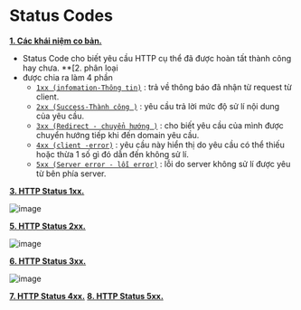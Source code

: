 # Status Codes

**[1. Các khái niệm co bản.]()**
- Status Code cho biết yêu cầu HTTP cụ thể đã được hoàn tất thành công hay chưa.
**[2. phân loại
- được chia ra làm 4 phần
  + [`1xx (infomation-Thông tin)`]() : trả về thông báo đã nhận từ request từ client.
  + [`2xx (Success-Thành công )`]() : yêu cầu trả lời mức độ sử lí nội dung của yêu cầu.
  + [`3xx (Redirect - chuyển hướng )`]() : cho biết yêu cầu của mình được chuyển hướng tiếp khi đến domain yêu cầu.
  + [`4xx (client -error)`]() :  yêu cầu này hiển thị do yêu cầu có thể thiếu hoặc thừa 1 số gì đó dẫn đến không sử lí.
  + [`5xx (Server error - lỗi error)`]() : lỗi do server không sử lí được yêu từ bên phía server.
 
**[3. HTTP Status 1xx.]()**


![image](https://github.com/user-attachments/assets/92e86b69-a716-4f48-bc84-7295f520dacc)

  
**[5. HTTP Status 2xx.]()**


![image](https://github.com/user-attachments/assets/d7783cc7-3e92-4f13-9eb3-95eed025312f)

  

**[6. HTTP Status 3xx.]()**


![image](https://github.com/user-attachments/assets/0b11c713-8961-49f8-99ec-a562a4aa41d1)


**[7. HTTP Status 4xx.]()**
**[8. HTTP Status 5xx.]()**
